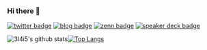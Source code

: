 ### Hi there 👋

[![twitter badge](https://img.shields.io/badge/twitter-3l4i5-1da1f2?logo=twitter)](https://twitter.com/3l4I5)  [![blog badge](https://img.shields.io/badge/blog-ohkura-404040)](https://ohkura.hatenablog.jp/) [![zenn badge](https://img.shields.io/badge/zenn-3l4l5-429ef5?logo=zenn)](https://zenn.dev/srkr)  [![speaker deck badge](https://img.shields.io/badge/speakerdeck-3l4l5-166350?logo=speaker-deck)](https://speakerdeck.com/3l4l5)


![3l4i5's github stats](https://github-readme-stats.vercel.app/api?username=3l4l5&show_icons=true)[![Top Langs](https://github-readme-stats.vercel.app/api/top-langs/?username=3l4l5&layout=compact&hide=css)](https://github.com/anuraghazra/github-readme-stats)
